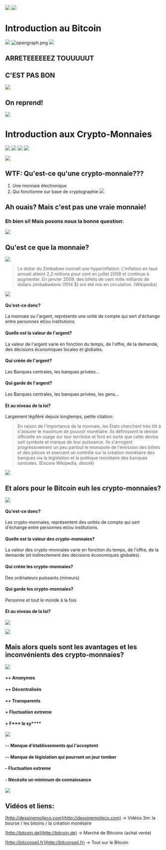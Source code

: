 ![](whitespace.jpg)
![](whitespace.jpg)

# Introduction au Bitcoin
![](whitespace.jpg)
![opengraph.png](opengraph.png)
![](whitespace.jpg)

## ARRETEEEEEEZ TOUUUUUT
## C'EST PAS BON

![](whitespace.jpg)
## On reprend!
![](whitespace.jpg)


# Introduction aux Crypto-Monnaies


![](ethereum.png)
![](litecoin.png)
![](dogecoin-300.png)
![](opengraph.png)


![](whitespace.jpg)


## WTF: Qu'est-ce qu'une crypto-monnaie???



1. Une monnaie électronique
2. Qui fonctionne sur base de cryptographie
![](whitespace.jpg)

## Ah ouais? Mais c'est pas une vraie monnaie!

### Eh bien si! Mais posons nous la bonne question:

![](whitespace.jpg)

## Qu'est ce que la monnaie?



![](zimbabwe-dollar.jpg)


> Le dollar du Zimbabwe connaît une hyperinflation. L'inflation en taux annuel atteint 2,2 millions pour cent en juillet 2008 et continue à augmenter. En janvier 2009, des billets de cent mille milliards de dollars zimbabwéens (1014 $) ont été mis en circulation.
> (Wikipedia)

![](whitespace.jpg)
#### Qu'est-ce donc?
La monnaie ou l'argent, représente une unité de compte qui sert d'échange entre personnes et/ou institutions.
#### Quelle est la valeur de l'argent?
La valeur de l'argent varie en fonction du temps, de l'offre, de la demande, des décisions économiques locales et globales.
#### Qui créée de l'argent?
Les Banques centrales, les banques privées...
#### Qui garde de l'argent?
Les Banques centrales, les banques privées, les gens...
#### Et au niveau de la loi?
Largement légiféré depuis longtemps, petite citation:

> En raison de l'importance de la monnaie, les États cherchent très tôt à s'assurer le maximum de pouvoir monétaire. Ils définissent la devise officielle en usage sur leur territoire et font en sorte que cette devise soit symbole et marque de leur puissance. Ils s'arrogent progressivement un peu partout le monopole de l'émission des billets et des pièces et exercent un contrôle sur la création monétaire des banques via la législation et la politique monétaire des banques centrales.
> (Encore Wikipedia, désolé)




![](whitespace.jpg)




Et alors pour le Bitcoin euh les crypto-monnaies?
--------------

![](whitespace.jpg)


#### Qu'est-ce donc?
Les crypto-monnaies, représentent des unités de compte qui sert d'échange entre personnes et/ou institutions.
#### Quelle est la valeur des crypto-monnaies?
La valeur des crypto-monnaies varie en fonction du temps, de l'offre, de la demande (et indirectement des décisions économiques globales).
#### Qui créée les crypto-monnaies?
Des ordinateurs puissants (mineurs)
#### Qui garde les crypto-monnaies?
Personne et tout le monde à la fois
#### Et au niveau de la loi?
![](tortue.jpg)

![](whitespace.jpg)

## Mais alors quels sont les avantages et les inconvénients des crypto-monnaies?
![](whitespace.jpg)

#### ++ Anonymes

#### ++ Décentralisés

#### ++ Transparents

#### + Fluctuation extreme

#### + F*** le sy****

![](whitespace.jpg)

#### -- Manque d'établissements qui l'acceptent

#### -- Manque de législation qui pourront un jour tomber

#### - Fluctuation extreme

#### - Nécésite un minimum de connaissance

![](whitespace.jpg)

## Vidéos et liens:

[http://dessinemoileco.com](http://dessinemoileco.com)
-> Vidéos 3m: la bourse / les bitoins / la création monétaire

[http://bitcoin.de](http://bitcoin.de)
-> Marché de Bitcoins (achat vente)

[http://bitconseil.fr](http://bitconseil.fr)
-> Tout sur le Bitcoin